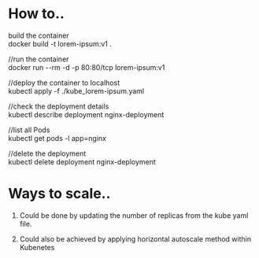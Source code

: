 # How to.. 

build the container<br />
docker build -t lorem-ipsum:v1 .

//run the container<br />
docker run --rm -d  -p 80:80/tcp lorem-ipsum:v1

//deploy the container to localhost<br />
kubectl apply -f ./kube_lorem-ipsum.yaml

//check the deployment details<br />
kubectl describe deployment nginx-deployment

//list all Pods<br />
kubectl get pods -l app=nginx

//delete the deployment<br />
kubectl delete deployment nginx-deployment


# Ways to scale..
1. Could be done by updating the number of replicas from the kube yaml file.

2. Could also be achieved by applying horizontal autoscale method within Kubenetes


